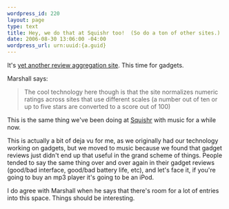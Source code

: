 ```yaml
--- 
wordpress_id: 220
layout: page
type: text
title: Hey, we do that at Squishr too!  (So do a ton of other sites.)
date: 2006-08-30 13:06:00 -04:00
wordpress_url: urn:uuid:{a.guid}
---
```

<p>It's <a href="http://www.techcrunch.com/2006/08/30/viewscore-aggregates-gadget-reviews/" title="">yet another review aggregation site</a>.  This time for gadgets.  </p>

<p>Marshall says:</p>

<blockquote>
    <p>The cool technology here though is that the site normalizes numeric ratings across sites that use different scales (a number out of ten or up to five stars are converted to a score out of 100)</p>
</blockquote>

<p>This is the same thing we've been doing at <a href="http://www.squishr.com" title="Squishr">Squishr</a> with music for a while now.</p>

<p>This is actually a bit of deja vu for me, as we originally had our technology working on gadgets, but we moved to music because we found that gadget reviews just didn't end up that useful in the grand scheme of things.  People tended to say the same thing over and over again in their gadget reviews (good/bad interface, good/bad battery life, etc), and let's face it, if you're going to buy an mp3 player it's going to be an iPod.  </p>

<p>I do agree with Marshall when he says that there's room for a lot of entries into this space.  Things should be interesting.</p>
